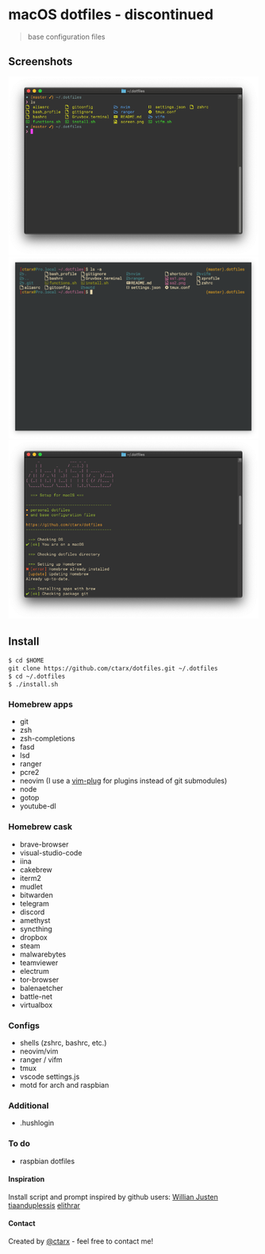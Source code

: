 # macOS dotfiles - discontinued
> base configuration files

## Screenshots
![screenshot](ss1.png) ![screenshot](ss3.png)![screenshot](ss2.png)

## Install
```shell
$ cd $HOME
git clone https://github.com/ctarx/dotfiles.git ~/.dotfiles
$ cd ~/.dotfiles
$ ./install.sh
```

### Homebrew apps
- git
- zsh
- zsh-completions
- fasd
- lsd
- ranger
- pcre2
- neovim (I use a [vim-plug](https://github.com/junegunn/vim-plug) for plugins instead of git submodules)
- node
- gotop
- youtube-dl

### Homebrew cask
- brave-browser
- visual-studio-code
- iina
- cakebrew
- iterm2
- mudlet
- bitwarden
- telegram
- discord
- amethyst
- syncthing
- dropbox
- steam
- malwarebytes
- teamviewer
- electrum
- tor-browser
- balenaetcher
- battle-net
- virtualbox

### Configs
- shells (zshrc, bashrc, etc.)
- neovim/vim
- ranger / vifm
- tmux
- vscode settings.js
- motd for arch and raspbian

### Additional
- .hushlogin

### To do
- raspbian dotfiles

#### Inspiration
Install script and prompt inspired by github users:
[Willian Justen](https://github.com/willianjusten/dotfiles) [tiaanduplessis](https://github.com/tiaanduplessis/prompt) [elithrar](https://github.com/elithrar/dotfiles)

#### Contact
Created by [@ctarx](https://linuxrocks.online/@ctarx) - feel free to contact me!
